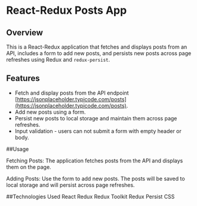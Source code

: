# React-Redux Posts App

## Overview

This is a React-Redux application that fetches and displays posts from an API, includes a form to add new posts, and persists new posts across page refreshes using Redux and `redux-persist`.

## Features

- Fetch and display posts from the API endpoint [https://jsonplaceholder.typicode.com/posts](https://jsonplaceholder.typicode.com/posts).
- Add new posts using a form.
- Persist new posts to local storage and maintain them across page refreshes.
- Input validation - users can not submit a form with empty header or body.


##Usage

Fetching Posts: The application fetches posts from the API and displays them on the page.

Adding Posts: Use the form to add new posts. The posts will be saved to local storage and will persist across page refreshes.

##Technologies Used
React
Redux
Redux Toolkit
Redux Persist
CSS